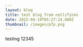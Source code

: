 ```yaml
---
layout: blog
title: test blog from netlifycms
date: 2022-04-19T05:27:24.800Z
thumbnail: /images/pfp.png
---
```

testing 12345